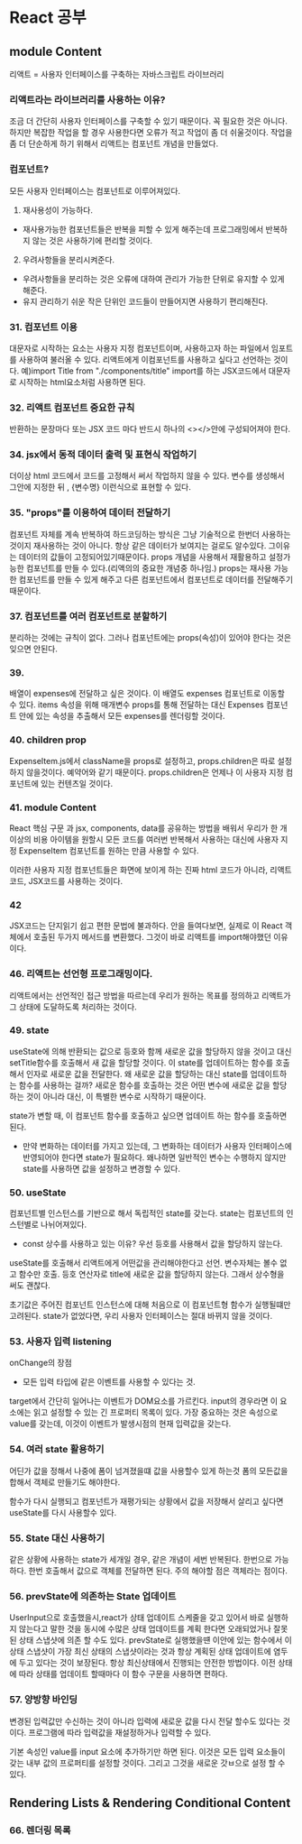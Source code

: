 # React 공부

## module Content

리액트 = 사용자 인터페이스를 구축하는 자바스크립트 라이브러리

### 리액트라는 라이브러리를 사용하는 이유?

조금 더 간단히 사용자 인터페이스를 구축할 수 있기 때문이다.
꼭 필요한 것은 아니다. 하지만 복잡한 작업을 할 경우 사용한다면 오류가 적고
작업이 좀 더 쉬울것이다. 작업을 좀 더 단순하게 하기 위해서 리액트는 컴포넌트 개념을 만들었다.

### 컴포넌트?

모든 사용자 인터페이스는 컴포넌트로 이루어져있다.

1. 재사용성이 가능하다.

- 재사용가능한 컴포넌트들은 반복을 피할 수 있게 해주는데 프로그래밍에서 반복하지 않는 것은 사용하기에 편리할 것이다.

2. 우려사항들을 분리시켜준다.

- 우려사항들을 분리하는 것은 오류에 대하여 관리가 가능한 단위로 유지할 수 있게 해준다.
- 유지 관리하기 쉬운 작은 단위인 코드들이 만들어지면 사용하기 편리해진다.

### 31. 컴포넌트 이용

대문자로 시작하는 요소는 사용자 지정 컴포넌트이며, 사용하고자 하는 파일에서 임포트를 사용하여 불러올 수 있다.
리액트에게 이컴포넌트를 사용하고 싶다고 선언하는 것이다.
예)import Title from "./components/title"
import를 하는 JSX코드에서 대문자로 시작하는 html요소처럼 사용하면 된다.

### 32. 리액트 컴포넌트 중요한 규칙

반환하는 문장마다 또는 JSX 코드 마다 반드시 하나의 <></>안에 구성되어져야 한다.

### 34. jsx에서 동적 데이터 출력 및 표현식 작업하기

더이상 html 코드에서 코드를 고정해서 써서 작업하지 않을 수 있다.
변수를 생성해서 그안에 지정한 뒤 , {변수명} 이런식으로 표현할 수 있다.

### 35. "props"를 이용하여 데이터 전달하기

컴포넌트 자체를 계속 반복하여 하드코딩하는 방식은 그냥 기술적으로 한번더 사용하는 것이지 재사용하는 것이 아니다. 항상 같은 데이터가 보여지는 걸로도 알수있다. 그이유는 데이터의 값들이 고정되어있기때문이다.
props 개념을 사용해서 재활용하고 설정가능한 컴포넌트를 만들 수 있다.(리액의의 중요한 개념중 하나임.)
props는 재사용 가능한 컴포넌트를 만들 수 있게 해주고 다른 컴포넌트에서 컴포넌트로 데이터를 전달해주기 때문이다.

### 37. 컴포넌트를 여러 컴포넌트로 분할하기

분리하는 것에는 규칙이 없다. 그러나 컴포넌트에는 props(속성)이 있어야 한다는 것은 잊으면 안된다.

### 39.

배열이 expenses에 전달하고 싶은 것이다. 이 배열도 expenses 컴포넌트로 이동할 수 있다.
items 속성을 위해 매개변수 props를 통해 전달하는 대신 Expenses 컴포넌트 안에 있는 속성을 추출해서
모든 expenses를 렌더링할 것이다.

### 40. children prop

ExpenseItem.js에서 className을 props로 설정하고, props.children은 따로 설정하지 않을것이다. 예약어와 같기 때문이다. props.children은 언제나 이 사용자 지정 컴포넌트에 있는 컨텐츠일 것이다.

### 41. module Content

React 핵심 구문 과 jsx, components, data를 공유하는 방법을 배워서 우리가 한 개이상의 비용 아이템을 원할시 모든 코드를 여러번 반복해서 사용하는 대신에 사용자 지정 ExpenseItem 컴포넌트를 원하는 만큼 사용할 수 있다.

이러한 사용자 지정 컴포넌트들은 화면에 보이게 하는 진짜 html 코드가 아니라, 리액트 코드, JSX코드를 사용하는 것이다.

### 42

JSX코드는 단지읽기 쉽고 편한 문법에 불과하다. 안을 들여다보면, 실제로 이 React 객체에서 호출된 두가지 메서드를 변환했다. 그것이 바로 리액트를 import해야했던 이유이다.

### 46. 리액트는 선언형 프로그래밍이다.

리액트에서는 선언적인 접근 방법을 따르는데 우리가 원하는 목표를 정의하고 리액트가 그 상태에 도달하도록 처리하는 것이다.

### 49. state

useState에 의해 반환되는 값으로 등호와 함께 새로운 값을 할당하지 않을 것이고 대신 setTitle함수를 호출해서 새 값을 할당할 것이다. 이 state를 업데이트하는 함수를 호출해서 인자로 새로운 값을 전달한다.
왜 새로운 값을 할당하는 대신 state를 업데이트하는 함수를 사용하는 걸까?
새로운 함수를 호출하는 것은 어떤 변수에 새로운 값을 할당하는 것이 아니라 대신, 이 특별한 변수로 시작하기 때문이다.

state가 변할 때, 이 컴포넌트 함수를 호출하고 싶으면 업데이트 하는 함수를 호출하면 된다.

- 만약 변화하는 데이터를 가지고 있는데, 그 변화하는 데이터가 사용자 인터페이스에 반영되어야 한다면 state가 필요하다. 왜나하면 일반적인 변수는 수행하지 않지만 state를 사용하면 값을 설정하고 변경할 수 있다.

### 50. useState

컴포넌트별 인스턴스를 기반으로 해서 독립적인 state를 갖는다.
state는 컴포넌트의 인스턴별로 나뉘어져있다.

- const 상수를 사용하고 있는 이유?
  우선 등호를 사용해서 값을 할당하지 않는다.

useState를 호출해서 리액트에게 어떤값을 관리해야한다고 선언. 변수자체는 볼수 없고 함수만 호출.
등호 연산자로 title에 새로운 값을 할당하지 않는다. 그래서 상수형을 써도 괜찮다.

초기값은 주어진 컴포넌트 인스턴스에 대해 처음으로 이 컴포넌트형 함수가 실행될떄만 고려된다.
state가 없었다면, 우리 사용자 인터페이스는 절대 바뀌지 않을 것이다.

### 53. 사용자 입력 listening

onChange의 장점

- 모든 입력 타입에 같은 이벤트를 사용할 수 있다는 것.

target에서 간단히 일어나는 이벤트가 DOM요소를 가르킨다.
input의 경우라면 이 요소에는 읽고 설정할 수 있는 긴 프로퍼티 목록이 있다.
가장 중요하는 것은 속성으로 value를 갖는데, 이것이 이벤트가 발생시점의 현재 입력값을 갖는다.

### 54. 여러 state 활용하기

어딘가 값을 정해서 나중에 폼이 넘겨졌을떄 값을 사용할수 있게 하는것
폼의 모든값을 합해서 객체로 만들기도 해야한다.

함수가 다시 실행되고 컴포넌트가 재평가되는 상황에서 값을 저장해서 살리고 싶다면 useState를 다시 사용할수 있다.

### 55. State 대신 사용하기

같은 상황에 사용하는 state가 세개일 경우, 같은 개념이 세번 반복된다.
한번으로 가능하다. 한번 호출해서 값으로 객체를 전달하면 된다. 주의 해야할 점은 객체라는 점이다.

### 56. prevState에 의존하는 State 업데이트

UserInput으로 호출했을시,react가 상태 업데이트 스케줄을 갖고 있어서 바로 실행하지 않는다고 말한 것을
동시에 수많은 상태 업데이트를 계획 한다면 오래되었거나 잘못된 상태 스냅샷에 의존 할 수도 있다.
prevState로 실행했을떈 이안에 있는 함수에서 이상태 스냅샷이 가장 최신 상태의 스냅샷이라는 것과 항상 계획된 상태 업데이트에 염두에 두고 있다는 것이 보장된다. 항상 최신상태에서 진행되는 안전한 방법이다.
이전 상태에 따라 상태를 업데이트 할때마다 이 함수 구문을 사용하면 편하다.

### 57. 양방향 바인딩

변경된 입력값만 수신하는 것이 아니라 입력에 새로운 값을 다시 전달 할수도 있다는 것이다. 프로그램에 따라 입력값을 재설정하거나 입력할 수 있다.

기본 속성인 value를 input 요소에 추가하기만 하면 된다.
이것은 모든 입력 요소들이 갖는 내부 값의 프로퍼티를 설정할 것이다. 그리고 그것을 새로운 갓ㅂ으로 설정 할 수 있다.

## Rendering Lists & Rendering Conditional Content

### 66. 렌더링 목록
